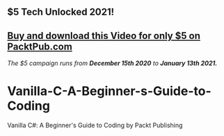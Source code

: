 ## $5 Tech Unlocked 2021!
[Buy and download this Video for only $5 on PacktPub.com](https://www.packtpub.com/product/vanilla-c-a-beginner-s-guide-to-coding-video/9781800207912)
-----
*The $5 campaign         runs from __December 15th 2020__ to __January 13th 2021.__*

# Vanilla-C-A-Beginner-s-Guide-to-Coding
Vanilla C#: A Beginner's Guide to Coding by Packt Publishing
